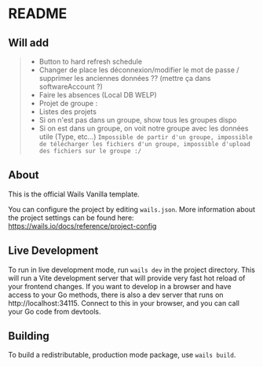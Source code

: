 # README

## Will add
> - Button to hard refresh schedule
> - Changer de place les déconnexion/modifier le mot de passe / supprimer les anciennes données ?? (mettre ça dans softwareAccount ?)
> - Faire les absences (Local DB WELP)
> - Projet de groupe :
>  - Listes des projets
>  - Si on n'est pas dans un groupe, show tous les groupes dispo
>  - Si on est dans un groupe, on voit notre groupe avec les données utile (Type, etc...)
> `Impossible de partir d'un groupe, impossible de télécharger les fichiers d'un groupe, impossible d'upload des fichiers sur le groupe :/`

## About

This is the official Wails Vanilla template.

You can configure the project by editing `wails.json`. More information about the project settings can be found
here: https://wails.io/docs/reference/project-config

## Live Development

To run in live development mode, run `wails dev` in the project directory. This will run a Vite development
server that will provide very fast hot reload of your frontend changes. If you want to develop in a browser
and have access to your Go methods, there is also a dev server that runs on http://localhost:34115. Connect
to this in your browser, and you can call your Go code from devtools.

## Building

To build a redistributable, production mode package, use `wails build`.
